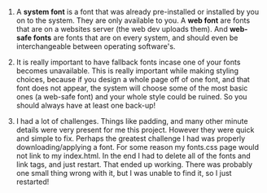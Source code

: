 1) A **system font** is a font that was already pre-installed or installed by you
on to the system. They are only available to you. A **web font** are fonts that
are on a websites server (the web dev uploads them). And **web-safe fonts** are
fonts that are on every system, and should even be interchangeable between operating
software's.

2) It is really important to have fallback fonts incase one of your fonts becomes
unavailable. This is really important while making styling choices, because if
you design a whole page off of one font, and that font does not appear, the system
will choose some of the most basic ones (a web-safe font) and your whole style
could be ruined. So you should always have at least one back-up!

3) I had a lot of challenges. Things like padding, and many other minute details
were very present for me this project. However they were quick and simple to fix.
Perhaps the greatest challenge I had was properly downloading/applying a font.
For some reason my fonts.css page would not link to my index.html. In the end
I had to delete all of the fonts and link tags, and just restart. That ended up
working. There was probably one small thing wrong with it, but I was unable to
find it, so I just restarted!
